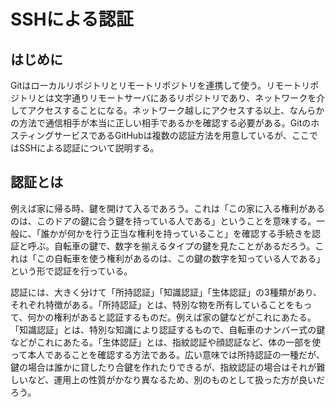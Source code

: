 # SSHによる認証

## はじめに

Gitはローカルリポジトリとリモートリポジトリを連携して使う。リモートリポジトリとは文字通りリモートサーバにあるリポジトリであり、ネットワークを介してアクセスすることになる。ネットワーク越しにアクセスする以上、なんらかの方法で通信相手が本当に正しい相手であるかを確認する必要がある。GitのホスティングサービスであるGitHubは複数の認証方法を用意しているが、ここではSSHによる認証について説明する。

## 認証とは

例えば家に帰る時、鍵を開けて入るであろう。これは「この家に入る権利があるのは、このドアの鍵に合う鍵を持っている人である」ということを意味する。一般に、「誰かが何かを行う正当な権利を持っていること」を確認する手続きを認証と呼ぶ。自転車の鍵で、数字を揃えるタイプの鍵を見たことがあるだろう。これは「この自転車を使う権利があるのは、この鍵の数字を知っている人である」という形で認証を行っている。

認証には、大きく分けて「所持認証」「知識認証」「生体認証」の3種類があり、それぞれ特徴がある。「所持認証」とは、特別な物を所有していることをもって、何かの権利があると認証するものだ。例えば家の鍵などがこれにあたる。「知識認証」とは、特別な知識により認証するもので、自転車のナンバー式の鍵などがこれにあたる。「生体認証」とは、指紋認証や顔認証など、体の一部を使って本人であることを確認する方法である。広い意味では所持認証の一種だが、鍵の場合は誰かに貸したり合鍵を作れたりできるが、指紋認証の場合はそれが難しいなど、運用上の性質がかなり異なるため、別のものとして扱った方が良いだろう。